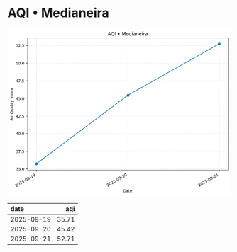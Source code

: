 # AQI • Medianeira

![chart](/reports/img/2025-09-19_aqi.png)

| date       |   aqi |
|:-----------|------:|
| 2025-09-19 | 35.71 |
| 2025-09-20 | 45.42 |
| 2025-09-21 | 52.71 |
